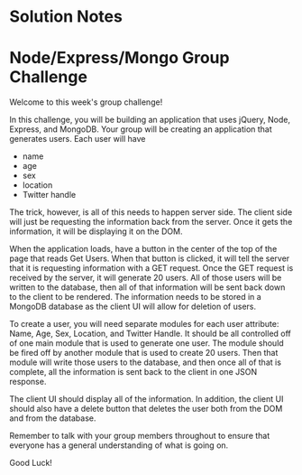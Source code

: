 # Solution Notes




# Node/Express/Mongo Group Challenge

Welcome to this week's group challenge! 

In this challenge, you will be building an application that uses jQuery, Node, Express, and MongoDB. 
Your group will be creating an application that generates users. Each user will have

* name
* age
* sex
* location
* Twitter handle 

The trick, however, is all of this needs to happen server side. The client side will just be requesting the information back from the server. Once it gets the information, it will be displaying it on the DOM.

When the application loads, have a button in the center of the top of the page that reads Get Users. When that button is clicked, it will tell the server that it is requesting information with a GET request. Once the GET request is received by the server, it will generate 20 users. All of those users will be written to the database, then all of that information will be sent back down to the client to be rendered. The information needs to be stored in a MongoDB database as the client UI will allow for deletion of users.

To create a user, you will need separate modules for each user attribute: Name, Age, Sex, Location, and Twitter Handle. It should be all controlled off of one main module that is used to generate one user. The module should be fired off by another module that is used to create 20 users. Then that module will write those users to the database, and then once all of that is complete, all the information is sent back to the client in one JSON response.

The client UI should display all of the information. In addition, the client UI should also have a delete button that deletes the user both from the DOM and from the database.

Remember to talk with your group members throughout to ensure that everyone has a general understanding of what is going on.

Good Luck!
